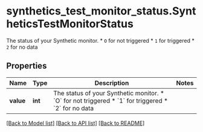 # synthetics_test_monitor_status.SyntheticsTestMonitorStatus

The status of your Synthetic monitor. * `O` for not triggered * `1` for triggered * `2` for no data
## Properties
Name | Type | Description | Notes
------------ | ------------- | ------------- | -------------
**value** | **int** | The status of your Synthetic monitor. * &#x60;O&#x60; for not triggered * &#x60;1&#x60; for triggered * &#x60;2&#x60; for no data | 

[[Back to Model list]](../README.md#documentation-for-models) [[Back to API list]](../README.md#documentation-for-api-endpoints) [[Back to README]](../README.md)



